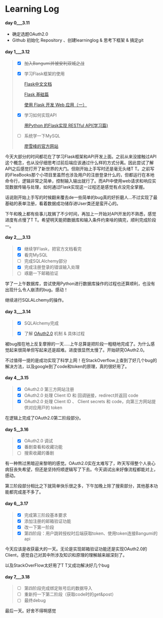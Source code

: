 # Learning Log

#### day 0___3.11

- 确定选题OAuth2.0
- Github 初始化 Repository 、创建learninglog & 思考下框架 & 搞定git

#### day 1___3.12

> - [x] ~~加入Bangumi并被安利双城之战~~
>
> - [x] 学习Flask框架的使用
>
>   [Flask中文文档](https://dormousehole.readthedocs.io/en/1.1.2/quickstart.html)
>
>   [Flask 基础篇](https://zhuanlan.zhihu.com/p/44859752)
>
>   [使用 Flask 开发 Web 应用（一）](https://segmentfault.com/a/1190000008404692)
>
> - [x] 学习如何实现API
>
>   [用Python 的Flask实现 RESTful API(学习篇)](https://www.jianshu.com/p/33160c224732)
>
> - [ ] 系统学一下MySQL
>
>   [廖雪峰的官方网站](https://www.liaoxuefeng.com/wiki/1177760294764384)
>

今天大部分的时间都花在了学习Flask框架和API开发上面。之前从来没接触过API这个概念，也从没仔细思考过前后端应该通过什么样的方式分离。因此尝试了解API之后感觉打开了新世界的大门。但刚开始上手写时还是毫无头绪T T。之前写的iFleaBooks那个小项目里虽然也涉及用户的注册登录什么的，但都运行在本地命令行，逻辑非常之简单，控制输入输出就行了。而API中使用web请求和响应实现数据传输与处理，如何通过Flask实现这一过程还是感觉有点没完全掌握。

话说刚开始上手写的时候翻来覆去de一些简单的bug真的好折磨人...不过实现了最基础的表单注册，看着数据成功储存进User类还是蛮开心的。

下午和晚上都有些事儿耽搁了不少时间，再加上一开始对API开发的不熟悉，感觉进度有点慢了T T。希望明天能把数据库和输入条件约束啥的搞完，顺利完成阶段一。

#### day 2___3.13

> - [x] 继续学Flask，把官方文档看完
> - [x] 看完MySQL
> - [ ] 完成SQLAlchemy部分
> - [x] 完成注册登录的错误输入处理
> - [ ] 琢磨一下邮箱验证

学了一上午数据库，尝试使用Python进行数据库操作的过程也还算顺利，也没有出现什么令人崩溃的bug。感动！

继续进行SQLALchemy的操作。

#### day 3___3.14

> - [x] SQLAlchemy完成
>
> - [x] 了解 [OAuth2.0](https://www.ruanyifeng.com/blog/2014/05/oauth_2_0.html) 机制 & 具体过程

被bug按在地上反复摩擦的一天.....上午总算是把阶段一粗糙地完成了。为什么感觉起来很简单但写起来还是超难。进度很显然太慢了。开始研究OAuth2.0。

不过值得一提的是成功实现了科学上网！在StackOverflow上查到了好几个bug的解决方法，以及google到了code和token的原理，真的很好用了。

#### day 4__3.15

> - [x] OAuth2.0 第三⽅⽹站注册
> - [x] OAuth2.0 处理 Client ID 和 回调链接，redirect并返回 code 
> - [x] OAuth2.0 处理 Client ID 、 Client secrets 和 code，向第三⽅⽹站提供对应⽤⼾的 token

在逻辑上完成了OAuth2.0第二阶段部分。

#### day 5__3.16

> - [x] OAuth2.0 调试
> - [x] 番剧查看和收藏功能
> - [ ] 搜索收藏的番剧

有一种熬过黑暗迎来黎明的感觉。OAuth2.0实在太难写了，昨天写得整个人丧心病狂丧失希望，但还是坚持捋顺逻辑写了下去。今天调试出来好像流程都能对上，感动。

第三阶段部分相比之下就简单快乐很之多，下午加晚上除了搜索部分，其他基本功能都完成差不多了。

#### day 6__3.17

> - [x] 完成第三阶段基本要求
> - [x] 添加注册的邮箱验证功能
> - [x] 改一下第一阶段
> - [x] 第四阶段：用户跳转授权时后端获取token、使用token连接Bangumi的api

今天应该是收获最大的一天。无论是实现邮箱验证功能还是实现OAuth2.0的Client，感觉自己对其中所涉及知识和原理的理解越来越深刻了。

以及StackOverFlow太好用了T T又成功解决好几个bug

#### day 7___3.18

> - [ ] 第四阶段完成绑定账号后的数据导入
> - [ ] 重新捋一下第二阶段（获取code时的get&post）
> - [ ] 最终debug

最后一天。好舍不得啊感觉


